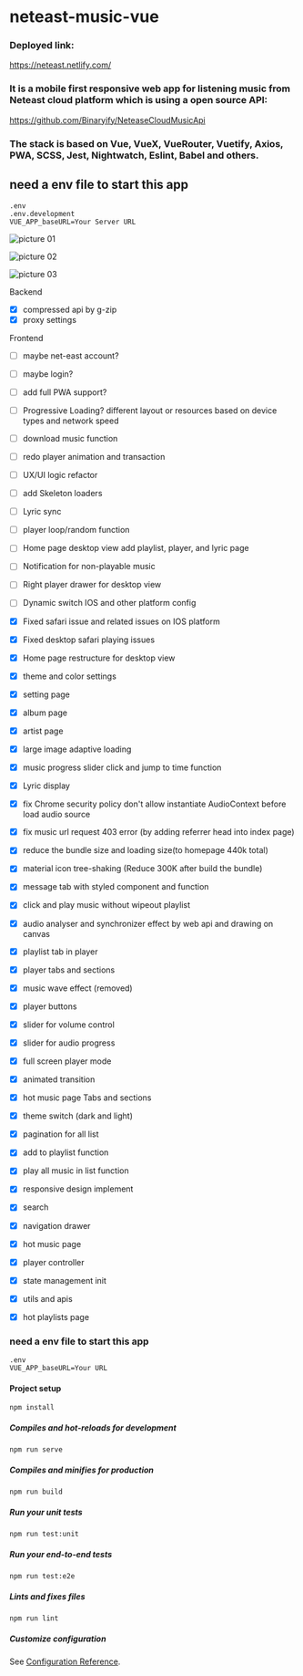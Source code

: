 # neteast-music-vue

### Deployed link:
https://neteast.netlify.com/

### It is a mobile first responsive web app for listening music from Neteast cloud platform which is using a open source API: 
https://github.com/Binaryify/NeteaseCloudMusicApi

### The stack is based on Vue, VueX, VueRouter, Vuetify, Axios, PWA, SCSS, Jest, Nightwatch, Eslint, Babel and others.

## need a env file to start this app
```
.env
.env.development
VUE_APP_baseURL=Your Server URL 
```

![picture 01](https://github.com/tatoMa/neteast-cloud-music-player/blob/master/01.jpg?raw=true)

![picture 02](https://github.com/tatoMa/neteast-cloud-music-player/blob/master/02.jpg?raw=true)

![picture 03](https://github.com/tatoMa/neteast-cloud-music-player/blob/master/03.png?raw=true)

Backend
- [x] compressed api by g-zip
- [x] proxy settings

Frontend
- [ ] maybe net-east account?
- [ ] maybe login?
- [ ] add full PWA support?
- [ ] Progressive Loading? different layout or resources based on device types and network speed
- [ ] download music function
- [ ] redo player animation and transaction
- [ ] UX/UI logic refactor
- [ ] add Skeleton loaders
- [ ] Lyric sync
- [ ] player loop/random function
- [ ] Home page desktop view add playlist, player, and lyric page
- [ ] Notification for non-playable music
- [ ] Right player drawer for desktop view
- [ ] Dynamic switch IOS and other platform config
- [x] Fixed safari issue and related issues on IOS platform
- [x] Fixed desktop safari playing issues
- [x] Home page restructure for desktop view
- [x] theme and color settings
- [x] setting page
- [x] album page
- [x] artist page
- [x] large image adaptive loading
- [x] music progress slider click and jump to time function
- [x] Lyric display
- [x] fix Chrome security policy don't allow instantiate AudioContext before load audio source 
- [x] fix music url request 403 error (by adding referrer head into index page)
- [x] reduce the bundle size and loading size(to homepage 440k total)
- [x] material icon tree-shaking (Reduce 300K after build the bundle)
- [x] message tab with styled component and function
- [x] click and play music without wipeout playlist
- [x] audio analyser and synchronizer effect by web api and drawing on canvas
- [x] playlist tab in player
- [x] player tabs and sections
- [x] music wave effect (removed)
- [x] player buttons
- [x] slider for volume control
- [x] slider for audio progress
- [x] full screen player mode
- [x] animated transition
- [x] hot music page Tabs and sections
- [x] theme switch (dark and light)
- [x] pagination for all list
- [x] add to playlist function
- [x] play all music in list function
- [x] responsive design implement
- [x] search
- [x] navigation drawer
- [x] hot music page 
- [x] player controller
- [x] state management init
- [x] utils and apis
- [x] hot playlists page 


### need a env file to start this app
```
.env
VUE_APP_baseURL=Your URL
```

#### Project setup
```
npm install
```

##### Compiles and hot-reloads for development
```
npm run serve
```

##### Compiles and minifies for production
```
npm run build
```

##### Run your unit tests
```
npm run test:unit
```

##### Run your end-to-end tests
```
npm run test:e2e
```

##### Lints and fixes files
```
npm run lint
```

##### Customize configuration
See [Configuration Reference](https://cli.vuejs.org/config/).
